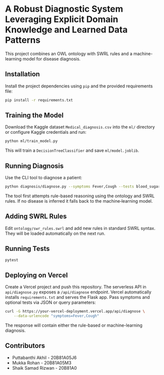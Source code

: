 # A Robust Diagnostic System Leveraging Explicit Domain Knowledge and Learned Data Patterns 

This project combines an OWL ontology with SWRL rules and a machine-learning model for disease diagnosis.

## Installation

Install the project dependencies using `pip` and the provided requirements file:

```bash
pip install -r requirements.txt
```

## Training the Model

Download the Kaggle dataset `Medical_diagnosis.csv` into the `ml/` directory or configure Kaggle credentials and run:

```bash
python ml/train_model.py
```

This will train a `DecisionTreeClassifier` and save `ml/model.joblib`.

## Running Diagnosis

Use the CLI tool to diagnose a patient:

```bash
python diagnosis/diagnose.py --symptoms Fever,Cough --tests blood_sugar=140
```

The tool first attempts rule-based reasoning using the ontology and SWRL rules. If no disease is inferred it falls back to the machine‑learning model.

## Adding SWRL Rules

Edit `ontology/swr_rules.swrl` and add new rules in standard SWRL syntax. They will be loaded automatically on the next run.

## Running Tests

```bash
pytest
```


## Deploying on Vercel

Create a Vercel project and push this repository. The serverless API in
`api/diagnose.py` exposes a `/api/diagnose` endpoint. Vercel automatically
installs `requirements.txt` and serves the Flask app. Pass symptoms and optional
tests via JSON or query parameters:

```bash
curl -G https://your-vercel-deployment.vercel.app/api/diagnose \
    --data-urlencode "symptoms=Fever,Cough"
```

The response will contain either the rule-based or machine-learning diagnosis.

## Contributors

- Puttabanthi Akhil - 20B81A05J6
- Mukka Rohan - 20B81A05M3
- Shaik Samad Rizwan - 20B81A0
